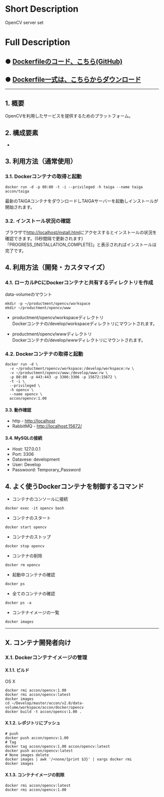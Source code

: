 # Short Description
OpenCV server set

# Full Description

## ● [Dockerfileのコード、こちら(GitHub)](https://github.com/maemori/accon/tree/master/docker/opencv)

## ● [Dockerfile一式は、こちらからダウンロード](https://kurobuta.jp/download/get/20)

-----

## 1. 概要

OpenCVを利用したサービスを提供するためのプラットフォーム。  

## 2. 構成要素

 *

## 3. 利用方法（通常使用）

### 3.1. Dockerコンテナの取得と起動

```bash:
docker run -d -p 80:80 -t -i --privileged -h taiga --name taiga accon/taiga
```

最新のTAIGAコンテナをダウンロードしTAIGAサーバーを起動しインストールが開始されます。

### 3.2. インストール状況の確認

ブラウザで[http://localhost/install.html](http://localhost/install.html)にアクセスするとインストールの状況を確認できます。(5秒間隔で更新されます)  
「PROGRESS_[INSTALLATION_COMPLETE]」と表示されればインストールは完了です。

## 4. 利用方法（開発・カスタマイズ）

### 4.1. ローカルPCにDockerコンテナと共有するディレクトリを作成

data-volumeのマウント

```bash:
mkdir -p ~/productment/opencv/workspace
mkdir ~/productment/opencv/www
```

 * productment/opencv/workspaceディレクトリ  
  Dockerコンテナの/develop/workspaceディレクトリにマウントされます。

 * productment/opencv/wwwディレクトリ  
  Dockerコンテナの/develop/wwwディレクトリにマウントされます。


### 4.2. Dockerコンテナの取得と起動

```bash:
docker run -d \
  -v ~/productment/opencv/workspace:/develop/workspace:rw \
  -v ~/productment/opencv/www:/develop/www:rw \
  -p 80:80 -p 443:443 -p 3306:3306 -p 15672:15672 \
  -t -i \
  --privileged \
  -h opencv \
  --name opencv \
  accon/opencv:1.00
```

#### 3.3. 動作確認

* http - [http://localhost](http://localhost)
* RabbitMQ - [http://localhost:15672/](http://localhost:15672/)

#### 3.4. MySQLの接続

 * Host: 127.0.0.1
 * Port: 3306
 * Datavese: development
 * User: Develop
 * Passwoord: Temporary_Password

## 4. よく使うDockerコンテナを制御するコマンド

* コンテナのコンソールに接続

```bash:
docker exec -it opencv bash
```

* コンテナのスタート

```bash:
docker start opencv
```

* コンテナのストップ

```bash:
docker stop opencv
```

* コンテナの削除

```bash:
docker rm opencv
```

* 起動中コンテナの確認

```bash:
docker ps
```

* 全てのコンテナの確認

```bash:
docker ps -a
```

* コンテナイメージの一覧

```bash:
docker images
```

-----

## X. コンテナ開発者向け

### X.1. Dockerコンテナイメージの管理

#### X.1.1. ビルド

OS X
```bash:
docker rmi accon/opencv:1.00
docker rmi accon/opencv:latest
docker images
cd ~/Develop/master/accon/v2.0/data-volume/workspace/accon/docker/opencv
docker build -t accon/opencv:1.00 .
```

#### X.1.2. レポジトリにプッシュ

```bash:
# push
docker push accon/opencv:1.00
# Tag
docker tag accon/opencv:1.00 accon/opencv:latest
docker push accon/opencv:latest
# None images delete
docker images | awk '/<none/{print $3}' | xargs docker rmi
docker images
```

#### X.1.3. コンテナイメージの削除

```
docker rmi accon/opencv:latest
docker rmi accon/opencv:1.00
```
